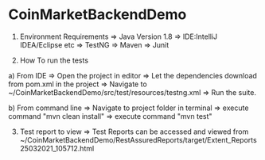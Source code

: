 # CoinMarketBackendDemo

1) Environment Requirements
 => Java Version 1.8
 => IDE:IntelliJ IDEA/Eclipse etc
 => TestNG
 => Maven 
 => Junit

2) How To run the tests 

  a) From IDE 
 => Open the project in editor
 => Let the dependencies download from pom.xml in the project 
 => Navigate to ~/CoinMarketBackendDemo/src/test/resources/testng.xml
 => Run the suite.
  
  b) From command line
  => Navigate to project folder in terminal 
  => execute command "mvn clean install"
  => execute command "mvn test"
  
  
3) Test report to view 
  => Test Reports can be accessed and viewed from ~/CoinMarketBackendDemo/RestAssuredReports/target/Extent_Reports25032021_105712.html
  
